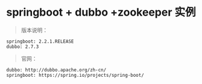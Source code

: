 # springboot + dubbo +zookeeper 实例

> 版本说明：

    springboot: 2.2.1.RELEASE
    dubbo: 2.7.3

> 官网：
    
    dubbo: http://dubbo.apache.org/zh-cn/
    springboot: https://spring.io/projects/spring-boot/
